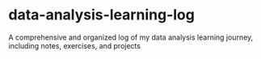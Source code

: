 # data-analysis-learning-log
A comprehensive and organized log of my data analysis learning journey, including notes, exercises, and projects
